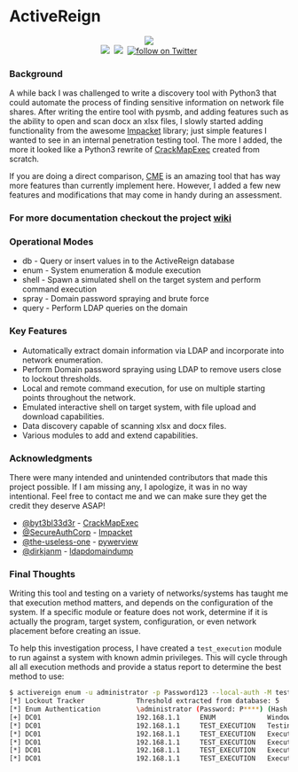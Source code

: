 # ActiveReign

<p align="center">
  <img src="https://user-images.githubusercontent.com/13889819/62736481-6f7e7880-b9fb-11e9-92d6-47b650fdb84b.png"/>
  <br>
  <img src="https://img.shields.io/badge/Python-3.6+-blue.svg"/>&nbsp;
  <img src="https://img.shields.io/badge/License-GPLv3-green.svg">&nbsp;
  <!--<img src="https://img.shields.io/badge/Demo-Youtube-red.svg"/>&nbsp;-->
  <a href="https://twitter.com/intent/follow?screen_name=m8r0wn">
     <img src="https://img.shields.io/twitter/follow/m8r0wn?style=social&logo=twitter" alt="follow on Twitter"></a>
</p>

### Background
A while back I was challenged to write a discovery tool with Python3 that could automate the process of finding sensitive information on network file shares. After writing the entire tool with pysmb, and adding features such as the ability to open and scan docx an xlsx files, I slowly started adding functionality from the awesome [Impacket](https://github.com/SecureAuthCorp/impacket) library; just simple features I wanted to see in an internal penetration testing tool. The more I added, the more it looked like a Python3 rewrite of [CrackMapExec](https://github.com/byt3bl33d3r/CrackMapExec) created from scratch. 
 
If you are doing a direct comparison, [CME](https://github.com/byt3bl33d3r/CrackMapExec) is an amazing tool that has way more features than currently implement here. However, I added a few new features and modifications that may come in handy during an assessment.
### For more documentation checkout the project [wiki](https://github.com/m8r0wn/ActiveReign/wiki)

### Operational Modes
* db    - Query or insert values in to the ActiveReign database
* enum  - System enumeration & module execution
* shell - Spawn a simulated shell on the target system and perform command execution
* spray - Domain password spraying and brute force
* query - Perform LDAP queries on the domain


### Key Features
* Automatically extract domain information via LDAP and incorporate into network enumeration.
* Perform Domain password spraying using LDAP to remove users close to lockout thresholds.
* Local and remote command execution, for use on multiple starting points throughout the network.
* Emulated interactive shell on target system, with file upload and download capabilities.
* Data discovery capable of scanning xlsx and docx files.
* Various modules to add and extend capabilities.


### Acknowledgments
There were many intended and unintended contributors that made this project possible. If I am missing any, I apologize, it was in no way intentional. Feel free to contact me and we can make sure they get the credit they deserve ASAP!
* [@byt3bl33d3r](https://github.com/byt3bl33d3r) -  [CrackMapExec](https://github.com/byt3bl33d3r/CrackMapExec)
* [@SecureAuthCorp](https://github.com/SecureAuthCorp) - [Impacket](https://github.com/SecureAuthCorp/impacket)
* [@the-useless-one](https://github.com/the-useless-one) - [pywerview](https://github.com/the-useless-one/pywerview)
* [@dirkjanm](https://github.com/dirkjanm) - [ldapdomaindump](https://github.com/dirkjanm/ldapdomaindump)

### Final Thoughts

Writing this tool and testing on a variety of networks/systems has taught me that execution method matters, and depends on the configuration of the system. If a specific module or feature does not work, determine if it is actually the program, target system, configuration, or even network placement before creating an issue.

To help this investigation process, I have created a ```test_execution``` module to run against a system with known admin privileges. This will cycle through all all execution methods and provide a status report to determine the best method to use:
```bash
$ activereign enum -u administrator -p Password123 --local-auth -M test_execution 192.168.1.1
[*] Lockout Tracker             Threshold extracted from database: 5
[*] Enum Authentication         \administrator (Password: P****) (Hash: False)
[+] DC01                        192.168.1.1     ENUM             Windows Server 2008 R2 Standard 7601 Service Pack 1    (Domain: DEMO)   (Signing: True)  (SMBv1: True) (Adm!n) 
[*] DC01                        192.168.1.1     TEST_EXECUTION   Testing execution methods                              
[*] DC01                        192.168.1.1     TEST_EXECUTION   Execution Method: WMIEXEC    Fileless: SUCCESS   Remote (Defualt): SUCCESS
[*] DC01                        192.168.1.1     TEST_EXECUTION   Execution Method: SMBEXEC    Fileless: SUCCESS   Remote (Defualt): SUCCESS
[*] DC01                        192.168.1.1     TEST_EXECUTION   Execution Method: ATEXEC     Fileless: SUCCESS   Remote (Defualt): SUCCESS
[*] DC01                        192.168.1.1     TEST_EXECUTION   Execution Method: WINRM      Fileless: N/A       Remote (Defualt): SUCCESS
```